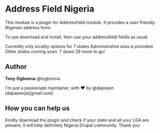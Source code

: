 # Address Field Nigeria

This module is a plugin for Addressfield module. 
It provides a user friendly Nigerian address form.

To use download and install, then use your addressfield fields as usual.

Currently only locality options for  7 states
Administrative area is provided. Other states coming soon. 
7 down 29 more to go!

## Author
**Tony Ogbonna** @togbonna

I'm just a passionate maintainer, with :heart: by  @dapseen (dapseen[at]gmail.com)

## How you can help us
Kindly download the plugin and check if your state and all your LGA are present,
it will help definitely Nigeria Drupal community.
 Thank you
